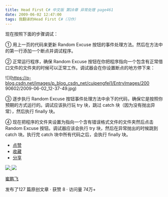 ```yaml
---
title: Head First C# 中文版 第10章 异常处理 page461
date: 2009-06-02 12:47:00
tags: 我翻译的Head First C#（习作）
---
```

现在按照下面的步骤调试：

  

①  用上一页的代码来更新  Random Excuse  按钮的事件处理方法。然后在方法中的第一行添加一个断点并调试程序。

  

②  正常运行程序，确保  Random Excuse
按钮在你把程序指向一个包含有正常借口文件的文件夹的时候可以正常工作。调试器会在你设置断点的地方停下来：

  

![](https://p-blog.csdn.net/images/p_blog_csdn_net/cuipengfei1/EntryImages/200
90602/2009-06-02_12-37-49.jpg)

③  逐步执行  Random Excuse  按钮事件处理方法中余下的代码，确保它是按照你预期的方式运行的。调试应该执行玩  try  块，跳过
catch  块（因为没有抛出异常），然后执行  finally  块。

  

④  现在把程序的文件夹设置为指向一个含有错误格式文件的文件夹然后点击  Random Excuse  按钮。调试器应该会执行  try
块，然后在异常抛出的时候跳到  catch  块。执行完  catch  块中所有代码之后，会执行  finally  块。

  

  * [ 点赞  ](javascript:;)
  * [ 收藏  ](javascript:;)
  * [ 分享 ](javascript:;)

[ ![](https://profile.csdnimg.cn/5/2/5/3_cuipengfei1)
![](https://g.csdnimg.cn/static/user-reg-year/1x/11.png)
](https://blog.csdn.net/cuipengfei1)

[ 崔鹏飞 ](https://blog.csdn.net/cuipengfei1)

发布了127 篇原创文章  ·  获赞 8  ·  访问量 74万+

